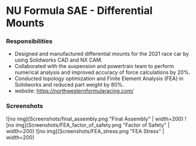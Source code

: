 # NU Formula SAE - Differential Mounts
### Responsibilities
- Designed and manufactured differential mounts for the 2021 race car by using Solidworks CAD and NX CAM.
- Collaborated with the suspension and powertrain team to perform numerical analysis and improved accuracy of force calculations by 20%.
- Conducted topology optimization and Finite Element Analysis (FEA) in Solidworks and reduced part weight by 80%.
- website: https://northwesternformularacing.com/
### Screenshots
![no img](Screenshots/final_assembly.png "Final Assembly" | width=200)
![no img](Screenshots/FEA_factor_of_safety.png "Factor of Safety" | width=200)
![no img](Screenshots/FEA_stress.png "FEA Stress" | width=200)
